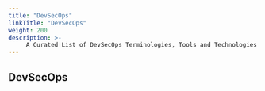 ```yaml
---
title: "DevSecOps"
linkTitle: "DevSecOps"
weight: 200
description: >-
     A Curated List of DevSecOps Terminologies, Tools and Technologies
---
```


## DevSecOps 
